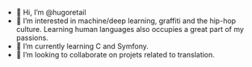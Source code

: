 - 👋 Hi, I’m @hugoretail
- 👀 I’m interested in machine/deep learning, graffiti and the hip-hop culture. Learning human languages also occupies a great part of my passions.
- 🌱 I’m currently learning C and Symfony.
- 💞️ I’m looking to collaborate on projets related to translation.

<!---
hugoretail/hugoretail is a ✨ special ✨ repository because its `README.md` (this file) appears on your GitHub profile.
You can click the Preview link to take a look at your changes.
--->
